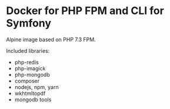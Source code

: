# Docker for PHP FPM and CLI for Symfony

Alpine image based on PHP 7.3 FPM.

Included libraries:
- php-redis
- php-imagick
- php-mongodb
- composer
- nodejs, npm, yarn
- wkhtmltopdf
- mongodb tools